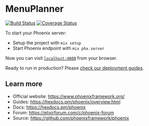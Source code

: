 # MenuPlanner

[![Build Status](https://travis-ci.com/nfoos/phx-menu-planner.svg?branch=master)](https://travis-ci.com/nfoos/phx-menu-planner) [![Coverage Status](https://codecov.io/gh/nfoos/phx-menu-planner/branch/master/graph/badge.svg)](https://codecov.io/gh/nfoos/phx-menu-planner)

To start your Phoenix server:

  * Setup the project with `mix setup`
  * Start Phoenix endpoint with `mix phx.server`

Now you can visit [`localhost:4000`](http://localhost:4000) from your browser.

Ready to run in production? Please [check our deployment guides](https://hexdocs.pm/phoenix/deployment.html).

## Learn more

  * Official website: https://www.phoenixframework.org/
  * Guides: https://hexdocs.pm/phoenix/overview.html
  * Docs: https://hexdocs.pm/phoenix
  * Forum: https://elixirforum.com/c/phoenix-forum
  * Source: https://github.com/phoenixframework/phoenix
